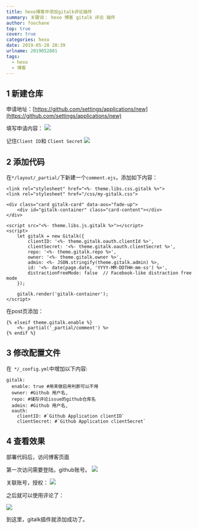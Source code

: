 ```yaml
---
title: hexo博客中添加gitalk评论插件
summary: 关键词： hexo 博客 gitalk 评论 插件
author: foochane
top: true
cover: true
categories: hexo
date: 2019-05-28 20:39
urlname: 2019052801
tags:
  - hexo
  - 博客
---
```



## 1 新建仓库
申请地址：[https://github.com/settings/applications/new](https://github.com/settings/applications/new)


填写申请内容：
![](https://upload-images.jianshu.io/upload_images/7007663-a445131b4936f739.png?imageMogr2/auto-orient/strip%7CimageView2/2/w/1240)


记住`Client ID`和 `Client Secret`
![](https://upload-images.jianshu.io/upload_images/7007663-94578610797f4cfd.png?imageMogr2/auto-orient/strip%7CimageView2/2/w/1240)

## 2 添加代码

在`*/layout/_partial/`下新建一个`comment.ejs`，添加如下内容：
```
<link rel="stylesheet" href="<%- theme.libs.css.gitalk %>">
<link rel="stylesheet" href="/css/my-gitalk.css">

<div class="card gitalk-card" data-aos="fade-up">
    <div id="gitalk-container" class="card-content"></div>
</div>

<script src="<%- theme.libs.js.gitalk %>"></script>
<script>
    let gitalk = new Gitalk({
        clientID: '<%- theme.gitalk.oauth.clientId %>',
        clientSecret: '<%- theme.gitalk.oauth.clientSecret %>',
        repo: '<%- theme.gitalk.repo %>',
        owner: '<%- theme.gitalk.owner %>',
        admin: <%- JSON.stringify(theme.gitalk.admin) %>,
        id: '<%- date(page.date, 'YYYY-MM-DDTHH-mm-ss') %>',
        distractionFreeMode: false  // Facebook-like distraction free mode
    });

    gitalk.render('gitalk-container');
</script>
```


在post页添加：
```
{% elseif theme.gitalk.enable %}
    <%- partial('_partial/comment') %>
{% endif %}
```

## 3 修改配置文件
在` */_config.yml`中增加以下内容:
```
gitalk:
  enable: true #用来做启用判断可以不用
  owner: #Github 用户名,
  repo: #储存评论issue的github仓库名
  admin: #Github 用户名,
  oauth:
    clientID: #`Github Application clientID`
    clientSecret: #`Github Application clientSecret`
```
## 4 查看效果
部署代码后，访问博客页面

第一次访问需要登陆，github账号。
![](https://upload-images.jianshu.io/upload_images/7007663-9c70935f0d4b98a8.png?imageMogr2/auto-orient/strip%7CimageView2/2/w/1240)

关联账号，授权：
![](https://upload-images.jianshu.io/upload_images/7007663-8bd5e8ca8c43a10a.png?imageMogr2/auto-orient/strip%7CimageView2/2/w/1240)


之后就可以使用评论了：

![](https://upload-images.jianshu.io/upload_images/7007663-6754278db2a92ec7.png?imageMogr2/auto-orient/strip%7CimageView2/2/w/1240)

到这里，gitalk插件就添加成功了。

